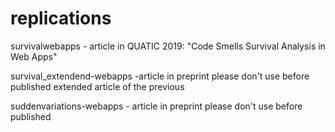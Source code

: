 # replications

survivalwebapps - article in QUATIC 2019: 
"Code Smells Survival Analysis in Web Apps"


survival_extendend-webapps -article in preprint
please don't use before published
extended article of the previous

suddenvariations-webapps - article in preprint
please don't use before published
